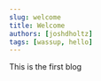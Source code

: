 ```yaml
---
slug: welcome
title: Welcome
authors: [joshdholtz]
tags: [wassup, hello]
---
```


This is the first blog
